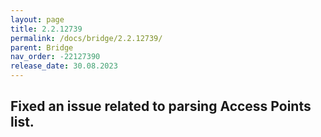 ```yaml
---
layout: page
title: 2.2.12739
permalink: /docs/bridge/2.2.12739/
parent: Bridge
nav_order: -22127390
release_date: 30.08.2023
---
```


## Fixed an issue related to parsing Access Points list.